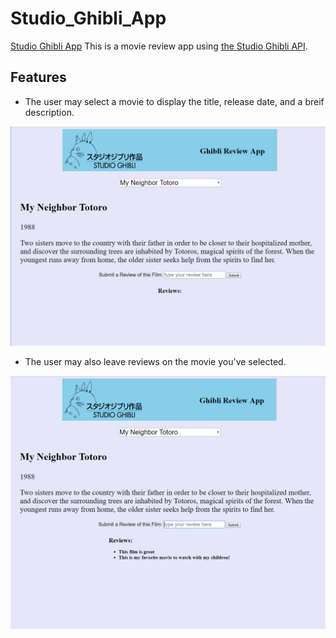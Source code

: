 # Studio_Ghibli_App
[Studio Ghibli App](https://xenodochial-austin-069e00.netlify.com/)
This is a movie review app using [the Studio Ghibli API](https://ghibliapi.herokuapp.com/).

## Features
- The user may select a movie to display the title, release date, and a breif description. 

![index](src/ghibli_shot1.png)

- The user may also leave reviews on the movie you've selected.


![index](src/ghibli_shot2.png)
